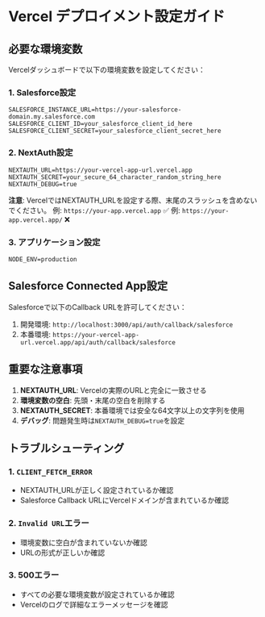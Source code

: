 # Vercel デプロイメント設定ガイド

## 必要な環境変数

Vercelダッシュボードで以下の環境変数を設定してください：

### 1. Salesforce設定
```
SALESFORCE_INSTANCE_URL=https://your-salesforce-domain.my.salesforce.com
SALESFORCE_CLIENT_ID=your_salesforce_client_id_here
SALESFORCE_CLIENT_SECRET=your_salesforce_client_secret_here
```

### 2. NextAuth設定
```
NEXTAUTH_URL=https://your-vercel-app-url.vercel.app
NEXTAUTH_SECRET=your_secure_64_character_random_string_here
NEXTAUTH_DEBUG=true
```

**注意**: VercelではNEXTAUTH_URLを設定する際、末尾のスラッシュを含めないでください。
例: `https://your-app.vercel.app` ✅ 
例: `https://your-app.vercel.app/` ❌

### 3. アプリケーション設定
```
NODE_ENV=production
```

## Salesforce Connected App設定

Salesforceで以下のCallback URLを許可してください：

1. 開発環境: `http://localhost:3000/api/auth/callback/salesforce`
2. 本番環境: `https://your-vercel-app-url.vercel.app/api/auth/callback/salesforce`

## 重要な注意事項

1. **NEXTAUTH_URL**: Vercelの実際のURLと完全に一致させる
2. **環境変数の空白**: 先頭・末尾の空白を削除する
3. **NEXTAUTH_SECRET**: 本番環境では安全な64文字以上の文字列を使用
4. **デバッグ**: 問題発生時は`NEXTAUTH_DEBUG=true`を設定

## トラブルシューティング

### 1. `CLIENT_FETCH_ERROR`
- NEXTAUTH_URLが正しく設定されているか確認
- Salesforce Callback URLにVercelドメインが含まれているか確認

### 2. `Invalid URL`エラー
- 環境変数に空白が含まれていないか確認
- URLの形式が正しいか確認

### 3. 500エラー
- すべての必要な環境変数が設定されているか確認
- Vercelのログで詳細なエラーメッセージを確認
